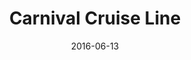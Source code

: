 ---
layout: site
title: "Carnival Cruise Line"
date: 2016-06-13
categories: [travel]
version: 1.5.5
major: 1
minor: 5
patch: 5
slug: carnival-cruise-line
link: http://www.carnival.com/
permalink: /sites/:slug
---